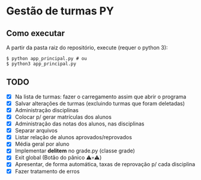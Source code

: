 # Gestão de turmas PY

## Como executar

A partir da pasta raiz do repositório, execute (requer o python 3):

```shell
$ python app_principal.py # ou
$ python3 app_principal.py 
```
  

## TODO

- [x] Na lista de turmas: fazer o carregamento assim que abrir o programa
- [x] Salvar alterações de turmas (excluindo turmas que foram deletadas)
- [x] Administração disciplinas
- [x] Colocar p/ gerar matrículas dos alunos
- [x] Administração das notas dos alunos, nas disciplinas
- [x] Separar arquivos
- [x] Listar relação de alunos aprovados/reprovados
- [x] Média geral por aluno
- [x] Implementar __delitem__ no grade.py (classe grade)
- [x] Exit global (Botão do pânico ⚠️💀⚠️)
- [x] Apresentar, de forma automática, taxas de reprovação p/ cada disciplina
- [x] Fazer tratamento de erros
